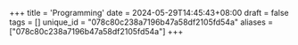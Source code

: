 +++
title = 'Programming'
date = 2024-05-29T14:45:43+08:00
draft = false
tags = []
unique_id = "078c80c238a7196b47a58df2105fd54a"
aliases = ["078c80c238a7196b47a58df2105fd54a"]
+++
